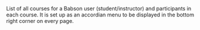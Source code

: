 List of all courses for a Babson user (student/instructor) and participants in each course.
It is set up as an accordian menu to be displayed in the bottom right corner on every page.
